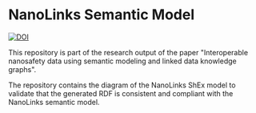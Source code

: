 # NanoLinks Semantic Model
[![DOI](https://zenodo.org/badge/865217663.svg)](https://doi.org/10.5281/zenodo.13952885)

This repository is part of the research output of the paper "Interoperable nanosafety data using semantic modeling and linked data knowledge graphs".

The repository contains the diagram of the NanoLinks ShEx model to validate that the generated RDF is consistent and compliant with the NanoLinks semantic model.
